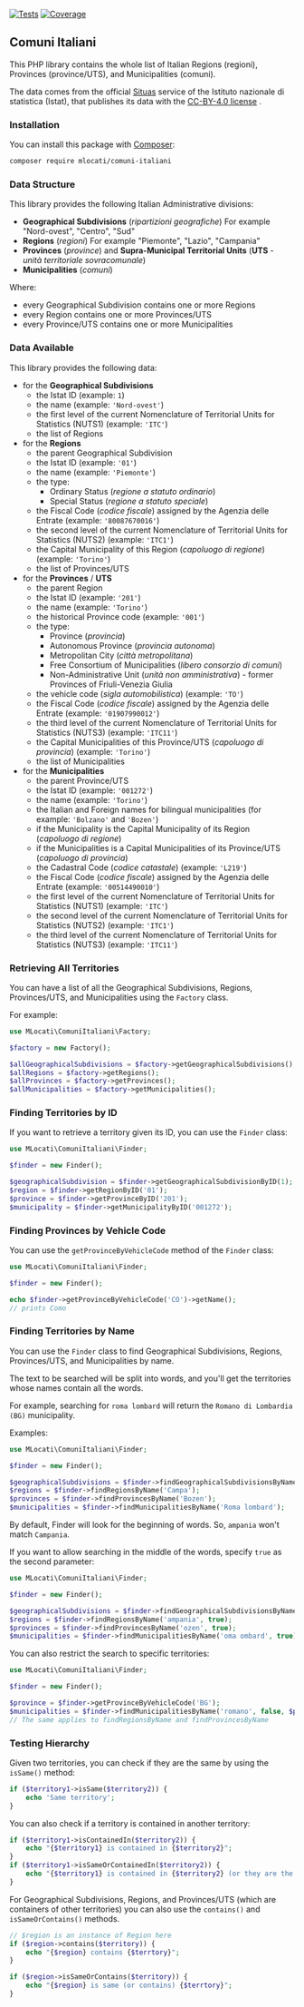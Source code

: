 [![Tests](https://github.com/mlocati/comuni-italiani/actions/workflows/tests.yml/badge.svg)](https://github.com/mlocati/comuni-italiani/actions/workflows/tests.yml)
[![Coverage](https://coveralls.io/repos/github/mlocati/comuni-italiani/badge.svg?branch=main)](https://coveralls.io/github/mlocati/comuni-italiani?branch=main)

## Comuni Italiani

This PHP library contains the whole list of Italian Regions (regioni), Provinces (province/UTS), and Municipalities (comuni).

The data comes from the official [Situas](https://situas.istat.it) service of the Istituto nazionale di statistica (Istat), that publishes its data with the [CC-BY-4.0 license](https://creativecommons.org/licenses/by/4.0/) .

### Installation

You can install this package with [Composer](https://getcomposer.org/):

```sh
composer require mlocati/comuni-italiani
```

### Data Structure

This library provides the following Italian Administrative divisions:

- **Geographical Subdivisions** (*ripartizioni geografiche*)
  For example "Nord-ovest", "Centro", "Sud"
- **Regions** (*regioni*)
  For example "Piemonte", "Lazio", "Campania"
- **Provinces** (*province*) and **Supra-Municipal Territorial Units** (**UTS** - *unità territoriale sovracomunale*)
- **Municipalities** (*comuni*)

Where:
- every Geographical Subdivision contains one or more Regions
- every Region contains one or more Provinces/UTS
- every Province/UTS contains one or more Municipalities

### Data Available

This library provides the following data:

- for the **Geographical Subdivisions**
  - the Istat ID (example: `1`)
  - the name (example: `'Nord-ovest'`)
  - the first level of the current Nomenclature of Territorial Units for Statistics (NUTS1) (example: `'ITC'`)
  - the list of Regions
- for the **Regions**
  - the parent Geographical Subdivision
  - the Istat ID (example: `'01'`)
  - the name (example: `'Piemonte'`)
  - the type:
    - Ordinary Status (*regione a statuto ordinario*)
    - Special Status (*regione a statuto speciale*)
  - the Fiscal Code (*codice fiscale*) assigned by the Agenzia delle Entrate (example: `'80087670016'`)
  - the second level of the current Nomenclature of Territorial Units for Statistics (NUTS2) (example: `'ITC1'`)
  - the Capital Municipality of this Region (*capoluogo di regione*) (example: `'Torino'`)
  - the list of Provinces/UTS
- for the **Provinces** / **UTS**
  - the parent Region
  - the Istat ID (example: `'201'`)
  - the name (example: `'Torino'`)
  - the historical Province code (example: `'001'`)
  - the type:
    - Province (*provincia*)
    - Autonomous Province (*provincia autonoma*)
    - Metropolitan City (*città metropolitana*)
    - Free Consortium of Municipalities (*libero consorzio di comuni*)
    - Non-Administrative Unit (*unità non amministrativa*) - former Provinces of Friuli-Venezia Giulia
  - the vehicle code (*sigla automobilistica*) (example: `'TO'`)
  - the Fiscal Code (*codice fiscale*) assigned by the Agenzia delle Entrate (example: `'01907990012'`)
  - the third level of the current Nomenclature of Territorial Units for Statistics (NUTS3) (example: `'ITC11'`)
  - the Capital Municipalities of this Province/UTS (*capoluogo di provincia*) (example: `'Torino'`)
  - the list of Municipalities
- for the **Municipalities**
  - the parent Province/UTS
  - the Istat ID (example: `'001272'`)
  - the name (example: `'Torino'`)
  - the Italian and Foreign names for bilingual municipalities (for example: `'Bolzano'` and `'Bozen'`)
  - if the Municipality is the Capital Municipality of its Region (*capoluogo di regione*)
  - if the Municipalities is a Capital Municipalities of its Province/UTS (*capoluogo di provincia*)
  - the Cadastral Code (*codice catastale*) (example: `'L219'`)
  - the Fiscal Code (*codice fiscale*) assigned by the Agenzia delle Entrate (example: `'00514490010'`)
  - the first level of the current Nomenclature of Territorial Units for Statistics (NUTS1) (example: `'ITC'`)
  - the second level of the current Nomenclature of Territorial Units for Statistics (NUTS2) (example: `'ITC1'`)
  - the third level of the current Nomenclature of Territorial Units for Statistics (NUTS3) (example: `'ITC11'`)

### Retrieving All Territories

You can have a list of all the Geographical Subdivisions, Regions, Provinces/UTS, and Municipalities using the `Factory` class.

For example:

```php
use MLocati\ComuniItaliani\Factory;

$factory = new Factory();

$allGeographicalSubdivisions = $factory->getGeographicalSubdivisions();
$allRegions = $factory->getRegions();
$allProvinces = $factory->getProvinces();
$allMunicipalities = $factory->getMunicipalities();
```

### Finding Territories by ID

If you want to retrieve a territory given its ID, you can use the `Finder` class:

```php
use MLocati\ComuniItaliani\Finder;

$finder = new Finder();

$geographicalSubdivision = $finder->getGeographicalSubdivisionByID(1);
$region = $finder->getRegionByID('01');
$province = $finder->getProvinceByID('201');
$municipality = $finder->getMunicipalityByID('001272');
```

### Finding Provinces by Vehicle Code

You can use the `getProvinceByVehicleCode` method of the `Finder` class:

```php
use MLocati\ComuniItaliani\Finder;

$finder = new Finder();

echo $finder->getProvinceByVehicleCode('CO')->getName();
// prints Como
```

### Finding Territories by Name

You can use the `Finder` class to find Geographical Subdivisions, Regions, Provinces/UTS, and Municipalities by name.

The text to be searched will be split into words, and you'll get the territories whose names contain all the words.

For example, searching for `roma lombard` will return the `Romano di Lombardia (BG)` municipality.

Examples:

```php
use MLocati\ComuniItaliani\Finder;

$finder = new Finder();

$geographicalSubdivisions = $finder->findGeographicalSubdivisionsByName('Nord');
$regions = $finder->findRegionsByName('Campa');
$provinces = $finder->findProvincesByName('Bozen');
$municipalities = $finder->findMunicipalitiesByName('Roma lombard');
```

By default, Finder will look for the beginning of words.
So, `ampania` won't match `Campania`.

If you want to allow searching in the middle of the words, specify `true` as the second parameter:

```php
use MLocati\ComuniItaliani\Finder;

$finder = new Finder();

$geographicalSubdivisions = $finder->findGeographicalSubdivisionsByName('ord', true);
$regions = $finder->findRegionsByName('ampania', true);
$provinces = $finder->findProvincesByName('ozen', true);
$municipalities = $finder->findMunicipalitiesByName('oma ombard', true);
```

You can also restrict the search to specific territories:

```php
use MLocati\ComuniItaliani\Finder;

$finder = new Finder();

$province = $finder->getProvinceByVehicleCode('BG');
$municipalities = $finder->findMunicipalitiesByName('romano', false, $province);
// The same applies to findRegionsByName and findProvincesByName
```

### Testing Hierarchy

Given two territories, you can check if they are the same by using the `isSame()` method:

```php
if ($territory1->isSame($territory2)) {
    echo 'Same territory';
}
```

You can also check if a territory is contained in another territory:

```php
if ($territory1->isContainedIn($territory2)) {
    echo "{$territory1} is contained in {$territory2}";
}
if ($territory1->isSameOrContainedIn($territory2)) {
    echo "{$territory1} is contained in {$territory2} (or they are the same)";
}
```

For Geographical Subdivisions, Regions, and Provinces/UTS (which are containers of other territories) you can also use the `contains()` and `isSameOrContains()` methods.

```php
// $region is an instance of Region here
if ($region->contains($territory)) {
    echo "{$region} contains {$terrtory}";
}

if ($region->isSameOrContains($territory)) {
    echo "{$region} is same (or contains) {$terrtory}";
}
```

